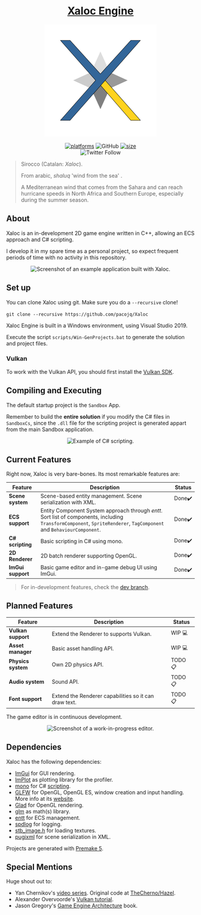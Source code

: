 <h1 align="center" style="border-bottom: none;">
  <a href="https://github.com/pacojq/Xaloc/">Xaloc Engine</a>
</h1>

<p align="center">
  <img height="300" src="res/xaloc-logo.svg" alt="Xaloc Engine logo" />
</p>

<p align="center">
  <a href=""><img alt="platforms" src="https://img.shields.io/badge/platform-Windows-blue?style=flat-square"/></a>
  <img alt="GitHub" src="https://img.shields.io/github/license/pacojq/Xaloc?color=blue&style=flat-square">
  <a href=""><img alt="size" src="https://img.shields.io/github/repo-size/pacojq/Xaloc?style=flat-square"/></a>
  <br/>
  <!-- <a href=""><img alt="stars" src="https://img.shields.io/github/stars/pacojq/Xaloc?style=social"/></a> -->
  <img alt="Twitter Follow" src="https://img.shields.io/twitter/follow/_thisIsPJ?style=social">
</p>

> Sirocco (Catalan: _Xaloc_).
> 
> From arabic, _shaluq_ 'wind from the sea' .
> 
> A Mediterranean wind that comes from the Sahara and can reach hurricane speeds in North Africa and Southern Europe, especially during the summer season.


## About

Xaloc is an in-development 2D game engine written in C++, allowing an ECS approach and C# scripting.

I develop it in my spare time as a personal project, so expect frequent periods of time with no activity in this repository.

<p align="center">
    <img height="360" src="res/sandbox.png" alt="Screenshot of an example application built with Xaloc." />
</p>

## Set up

You can clone Xaloc using git. Make sure you do a ```--recursive``` clone!

```git clone --recursive https://github.com/pacojq/Xaloc```

Xaloc Engine is built in a Windows environment, using Visual Studio 2019. 

Execute the script `scripts/Win-GenProjects.bat` 
to generate the solution and project files.

### Vulkan 

To work with the Vulkan API, you should first install the [Vulkan SDK](https://vulkan.lunarg.com/sdk/home).


## Compiling and Executing

The default startup project is the `Sandbox` App.

Remember to build the **entire solution** if you modify the C# files in `SandboxCs`, since the `.dll` file for the
scripting project is generated appart from the main Sandbox application.

<p align="center">
    <img height="300" src="res/csharp-demo.gif" alt="Example of C# scripting." />
</p>


## Current Features

Right now, Xaloc is very bare-bones. Its most remarkable features are:

| Feature | Description | Status |
| ------- | ----------- | ------ |
| **Scene system** | Scene-based entity management. Scene serialization with XML. | Done✔️ |
| **ECS support** | Entity Component System approach through *entt*. Sort list of components, including `TransformComponent`, `SpriteRenderer`, `TagComponent` and `BehaviourComponent`. | Done✔️ |
| **C# scripting** | Basic scripting in C# using mono. | Done✔️ |
| **2D Renderer** | 2D batch renderer supporting OpenGL. | Done✔️ |
| **ImGui support** | Basic game editor and in-game debug UI using ImGui. | Done✔️ |


 > For in-development features, check the [dev branch](https://github.com/pacojq/Xaloc/tree/dev).
 

## Planned Features

| Feature | Description | Status |
| ------- | ----------- | ------ |
| **Vulkan support** | Extend the Renderer to supports Vulkan. | WIP 💻 |
| **Asset manager** | Basic asset handling API. | WIP 💻 |
| **Physics system** | Own 2D physics API. | TODO 📋 |
| **Audio system** | Sound API. | TODO 📋 |
| **Font support** | Extend the Renderer capabilities so it can draw text. | TODO 📋 |


The game editor is in continuous development.

<p align="center">
    <img height="360" src="res/sandbox-editor.png" alt="Screenshot of a work-in-progress editor." />
</p>


## Dependencies

Xaloc has the following dependencies:

  - [ImGui](https://github.com/ocornut/imgui) for GUI rendering.
  - [ImPlot](https://github.com/epezent/implot) as plotting library for the profiler.
  - [mono](https://www.mono-project.com/docs/about-mono/) for C# [scripting](https://www.mono-project.com/docs/advanced/embedding/scripting/).
  - [GLFW](https://github.com/glfw/glfw) for OpenGL, OpenGL ES, window creation 
  and input handling. More info at its [website](https://www.glfw.org/).
  - [Glad](https://glad.dav1d.de) for OpenGL rendering.
  - [glm](https://github.com/g-truc//glm) as math(s) library.
  - [entt](https://github.com/skypjack/entt) for ECS management.
  - [spdlog](https://github.com/gabime/spdlog) for logging.
  - [stb_image.h](https://github.com/nothings/stb) for loading textures.
  - [pugixml](https://pugixml.org) for scene serialization in XML.

Projects are generated with [Premake 5](https://github.com/premake/premake-core/releases).

## Special Mentions

Huge shout out to:

  - Yan Chernikov's [video series](https://www.youtube.com/playlist?list=PLlrATfBNZ98dC-V-N3m0Go4deliWHPFwT). Original code at [TheCherno/Hazel](https://github.com/TheCherno/Hazel).
  - Alexander Overvoorde's [Vulkan tutorial](https://vulkan-tutorial.com/Introduction).
  - Jason Gregory's [Game Engine Architecture](https://www.gameenginebook.com) book.
